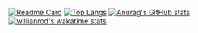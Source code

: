 [![Readme Card](https://github-readme-stats.vercel.app/api/pin/?username=andouuu&repo=andouuu&theme=synthwave)](https://github.com/anuraghazra/github-readme-stats)
[![Top Langs](https://github-readme-stats.vercel.app/api/top-langs/?username=anuraghazra&layout=compact&theme=synthwave)](https://github.com/anuraghazra/github-readme-stats)
[![Anurag's GitHub stats](https://github-readme-stats.vercel.app/api?username=andouuu&show_icons=true&theme=synthwave)](https://github.com/anuraghazra/github-readme-stats)
[![willianrod's wakatime stats](https://github-readme-stats.vercel.app/api/wakatime?username=andouuu&theme=synthwave)](https://github.com/anuraghazra/github-readme-stats)

